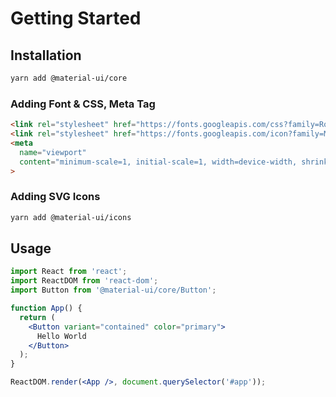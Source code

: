 # Getting Started

## Installation

```bash
yarn add @material-ui/core
```

### Adding Font & CSS, Meta Tag

```html
<link rel="stylesheet" href="https://fonts.googleapis.com/css?family=Roboto:300,400,500">
<link rel="stylesheet" href="https://fonts.googleapis.com/icon?family=Material+Icons">
<meta
  name="viewport"
  content="minimum-scale=1, initial-scale=1, width=device-width, shrink-to-fit=no"
>
```

### Adding SVG Icons

```bash
yarn add @material-ui/icons
```

## Usage

```jsx
import React from 'react';
import ReactDOM from 'react-dom';
import Button from '@material-ui/core/Button';

function App() {
  return (
    <Button variant="contained" color="primary">
      Hello World
    </Button>
  );
}

ReactDOM.render(<App />, document.querySelector('#app'));
```

